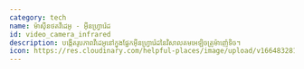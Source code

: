 ```yaml
---
category: tech
name: ម៉ាស៊ីនថតវីដេអូ - អ៊ីនហ្វ្រារ៉េដ
id: video_camera_infrared
description: បង្កើតរូបភាពវីដេអូនៅក្នុងផ្នែកអ៊ីនហ្វ្រារ៉េដនៃវិសាលគមអេឡិចត្រូម៉ាញ៉េទិច។
icon: https://res.cloudinary.com/helpful-places/image/upload/v1664832812/dtpr-icons/tech/video_ju8ukn.svg
---
```

